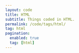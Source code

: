 ```yaml
---
layout: code
title: HTML
subtitle: Things coded in HTML.
permalink: /code/tags/html/
tag: html
pagination:
  enabled: true
  tag: [html]
---
```

